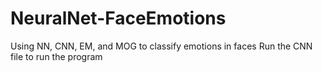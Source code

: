 # NeuralNet-FaceEmotions
Using NN, CNN, EM, and MOG to classify emotions in faces
Run the CNN file to run the program

